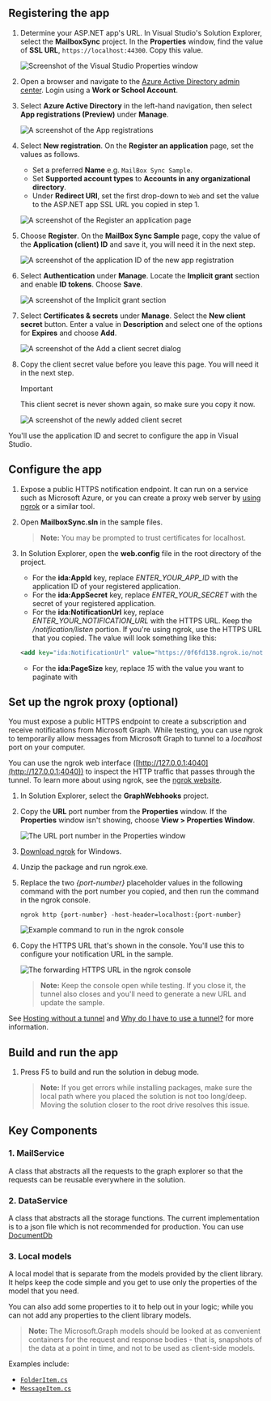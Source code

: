 ## Registering the app

1. Determine your ASP.NET app's URL. In Visual Studio's Solution Explorer, select the **MailboxSync** project. In the **Properties** window, find the value of **SSL URL**, `https://localhost:44300`. Copy this value.

    ![Screenshot of the Visual Studio Properties window](./images/vs-project-url.png)

1. Open a browser and navigate to the [Azure Active Directory admin center](https://aad.portal.azure.com). Login using a **Work or School Account**.

1. Select **Azure Active Directory** in the left-hand navigation, then select **App registrations (Preview)** under **Manage**.

    ![A screenshot of the App registrations ](./images/aad-portal-app-registrations.png)

1. Select **New registration**. On the **Register an application** page, set the values as follows.

    - Set a preferred **Name** e.g. `MailBox Sync Sample`.
    - Set **Supported account types** to **Accounts in any organizational directory**.
    - Under **Redirect URI**, set the first drop-down to `Web` and set the value to the ASP.NET app SSL URL you copied in step 1.

    ![A screenshot of the Register an application page](./images/aad-register-an-app.PNG)

1. Choose **Register**. On the **MailBox Sync Sample** page, copy the value of the **Application (client) ID** and save it, you will need it in the next step.

    ![A screenshot of the application ID of the new app registration](./images/aad-application-id.PNG)

1. Select **Authentication** under **Manage**. Locate the **Implicit grant** section and enable **ID tokens**. Choose **Save**.

    ![A screenshot of the Implicit grant section](./images/aad-implicit-grant.png)

1. Select **Certificates & secrets** under **Manage**. Select the **New client secret** button. Enter a value in **Description** and select one of the options for **Expires** and choose **Add**.

    ![A screenshot of the Add a client secret dialog](./images/aad-new-client-secret.png)

1. Copy the client secret value before you leave this page. You will need it in the next step.

    > [!IMPORTANT]
    > This client secret is never shown again, so make sure you copy it now.

    ![A screenshot of the newly added client secret](./images/aad-copy-client-secret.PNG)

You'll use the application ID and secret to configure the app in Visual Studio.
 
## Configure the app

1. Expose a public HTTPS notification endpoint. It can run on a service such as Microsoft Azure, or you can create a proxy web server by [using ngrok](#set-up-the-ngrok-proxy-optional) or a similar tool.

1. Open **MailboxSync.sln** in the sample files.

    > **Note:** You may be prompted to trust certificates for localhost.

1. In Solution Explorer, open the **web.config** file in the root directory of the project.
    - For the **ida:AppId** key, replace *ENTER_YOUR_APP_ID* with the application ID of your registered application.
    - For the **ida:AppSecret** key, replace *ENTER_YOUR_SECRET* with the secret of your registered application.
    - For the **ida:NotificationUrl** key, replace *ENTER_YOUR_NOTIFICATION_URL* with the HTTPS URL. Keep the */notification/listen* portion. If you're using ngrok, use the HTTPS URL that you copied. The value will look something like this:
    ```xml
    <add key="ida:NotificationUrl" value="https://0f6fd138.ngrok.io/notification/listen" />
    ```
    - For the **ida:PageSize** key, replace *15* with the value you want to paginate with



## Set up the ngrok proxy (optional)

You must expose a public HTTPS endpoint to create a subscription and receive notifications from Microsoft Graph. While testing, you can use ngrok to temporarily allow messages from Microsoft Graph to tunnel to a *localhost* port on your computer.

You can use the ngrok web interface ([http://127.0.0.1:4040](http://127.0.0.1:4040)) to inspect the HTTP traffic that passes through the tunnel. To learn more about using ngrok, see the [ngrok website](https://ngrok.com/).

1. In Solution Explorer, select the **GraphWebhooks** project.

1. Copy the **URL** port number from the **Properties** window. If the **Properties** window isn't showing, choose **View > Properties Window**.

    ![The URL port number in the Properties window](./images/PortNumber.png)

1. [Download ngrok](https://ngrok.com/download) for Windows.

1. Unzip the package and run ngrok.exe.

1. Replace the two *{port-number}* placeholder values in the following command with the port number you copied, and then run the command in the ngrok console.

    ```Shell
    ngrok http {port-number} -host-header=localhost:{port-number}
    ```

    ![Example command to run in the ngrok console](./images/ngrok1.PNG)

1. Copy the HTTPS URL that's shown in the console. You'll use this to configure your notification URL in the sample.

    ![The forwarding HTTPS URL in the ngrok console](./images/ngrok2.png)

    > **Note:** Keep the console open while testing. If you close it, the tunnel also closes and you'll need to generate a new URL and update the sample.

See [Hosting without a tunnel](https://github.com/microsoftgraph/nodejs-webhooks-rest-sample/wiki/Hosting-the-sample-without-a-tunnel) and [Why do I have to use a tunnel?](https://github.com/microsoftgraph/nodejs-webhooks-rest-sample/wiki/Why-do-I-have-to-use-a-tunnel) for more information.


## Build and run the app
1. Press F5 to build and run the solution in debug mode.
    > **Note:** If you get errors while installing packages, make sure the local path where you placed the solution is not too long/deep. Moving the solution closer to the root drive resolves this issue. 

## Key Components

### 1. MailService
A class that abstracts all the requests to the graph explorer so that the requests can be reusable everywhere in the solution.

### 2. DataService
A class that abstracts all the storage functions. The current implementation is to a json file which is not recommended for production.
You can use [DocumentDb](https://azure.microsoft.com/en-us/resources/videos/introduction-to-azure-documentdb) 

### 3. Local models
A local model that is separate from the models provided by the 
client library. It helps keep the code simple and you get to use only the
properties of the model that you need.

You can also add some properties to it to help out in your logic; while you can not add any properties to the client library models.

> **Note:** The Microsoft.Graph models should be looked at as convenient containers for the 
request and response bodies - that is, snapshots of the data at a point in time, 
and not to be used as client-side models.

Examples include:
- [`FolderItem.cs`](MailboxSync/Models/FolderItem.cs)
- [`MessageItem.cs`](MailboxSync/Models/MessageItem.cs)
